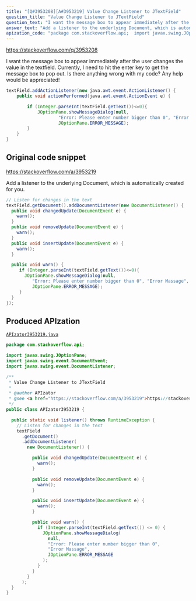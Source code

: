 ```yaml
---
title: "[Q#3953208][A#3953219] Value Change Listener to JTextField"
question_title: "Value Change Listener to JTextField"
question_text: "I want the message box to appear immediately after the user changes the value in the textfield. Currently, I need to hit the enter key to get the message box to pop out. Is there anything wrong with my code? Any help would be appreciated!"
answer_text: "Add a listener to the underlying Document, which is automatically created for you."
apization_code: "package com.stackoverflow.api;  import javax.swing.JOptionPane; import javax.swing.event.DocumentEvent; import javax.swing.event.DocumentListener;  /**  * Value Change Listener to JTextField  *  * @author APIzator  * @see <a href=\"https://stackoverflow.com/a/3953219\">https://stackoverflow.com/a/3953219</a>  */ public class APIzator3953219 {    public static void listener() throws RuntimeException {     // Listen for changes in the text     textField       .getDocument()       .addDocumentListener(         new DocumentListener() {            public void changedUpdate(DocumentEvent e) {             warn();           }            public void removeUpdate(DocumentEvent e) {             warn();           }            public void insertUpdate(DocumentEvent e) {             warn();           }            public void warn() {             if (Integer.parseInt(textField.getText()) <= 0) {               JOptionPane.showMessageDialog(                 null,                 \"Error: Please enter number bigger than 0\",                 \"Error Massage\",                 JOptionPane.ERROR_MESSAGE               );             }           }         }       );   } }"
---
```


https://stackoverflow.com/q/3953208

I want the message box to appear immediately after the user changes the value in the textfield. Currently, I need to hit the enter key to get the message box to pop out. Is there anything wrong with my code?
Any help would be appreciated!


```java
textField.addActionListener(new java.awt.event.ActionListener() {
    public void actionPerformed(java.awt.event.ActionEvent e) {

        if (Integer.parseInt(textField.getText())<=0){
            JOptionPane.showMessageDialog(null,
                    "Error: Please enter number bigger than 0", "Error Message",
                    JOptionPane.ERROR_MESSAGE);
        }       
    }
}
```


## Original code snippet

https://stackoverflow.com/a/3953219

Add a listener to the underlying Document, which is automatically created for you.

```java
// Listen for changes in the text
textField.getDocument().addDocumentListener(new DocumentListener() {
  public void changedUpdate(DocumentEvent e) {
    warn();
  }
  public void removeUpdate(DocumentEvent e) {
    warn();
  }
  public void insertUpdate(DocumentEvent e) {
    warn();
  }

  public void warn() {
     if (Integer.parseInt(textField.getText())<=0){
       JOptionPane.showMessageDialog(null,
          "Error: Please enter number bigger than 0", "Error Massage",
          JOptionPane.ERROR_MESSAGE);
     }
  }
});
```

## Produced APIzation

[`APIzator3953219.java`](https://github.com/pasqualesalza/apization-temp-data/raw/master/apizations/java/APIzator3953219.java)

```java
package com.stackoverflow.api;

import javax.swing.JOptionPane;
import javax.swing.event.DocumentEvent;
import javax.swing.event.DocumentListener;

/**
 * Value Change Listener to JTextField
 *
 * @author APIzator
 * @see <a href="https://stackoverflow.com/a/3953219">https://stackoverflow.com/a/3953219</a>
 */
public class APIzator3953219 {

  public static void listener() throws RuntimeException {
    // Listen for changes in the text
    textField
      .getDocument()
      .addDocumentListener(
        new DocumentListener() {

          public void changedUpdate(DocumentEvent e) {
            warn();
          }

          public void removeUpdate(DocumentEvent e) {
            warn();
          }

          public void insertUpdate(DocumentEvent e) {
            warn();
          }

          public void warn() {
            if (Integer.parseInt(textField.getText()) <= 0) {
              JOptionPane.showMessageDialog(
                null,
                "Error: Please enter number bigger than 0",
                "Error Massage",
                JOptionPane.ERROR_MESSAGE
              );
            }
          }
        }
      );
  }
}

```